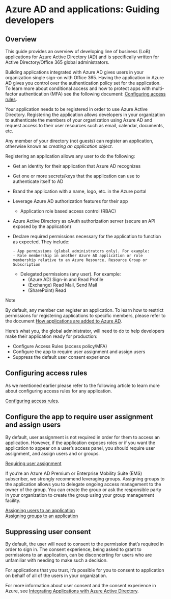 <properties
    pageTitle="Azure AD and Applications: Guiding Developers | Microsoft Azure"
    description="Written for the IT Pro, this article provides guidelines for integrating Azure applications with Active Directory."
    services="active-directory"
    documentationCenter=""
    authors="kgremban"
    manager="stevenpo"
    editor=""/>

<tags
    ms.service="active-directory"
    ms.workload="identity"
    ms.tgt_pltfrm="na"
    ms.devlang="na"
    ms.topic="article"
    ms.date="01/21/2016"
    ms.author="kgremban"/>

# Azure AD and applications: Guiding developers
## Overview
This guide provides an overview of developing line of business (LoB) applications for Azure Active Directory (AD) and is specifically written for Active Directory/Office 365 global administrators.

Building applications integrated with Azure AD gives users in your organization single sign-on with Office 365. Having the application in Azure AD gives you control over the authentication policy set for the application. To learn more about conditional access and how to protect apps with multi-factor authentication (MFA) see the following document: [Configuring access rules](active-directory-conditional-access-azuread-connected-apps.md).

Your application needs to be registered in order to use Azure Active Directory. Registering the application allows developers in your organization to authenticate the members of your organization using Azure AD and request access to their user resources such as email, calendar, documents, etc.

Any member of your directory (not guests) can register an application, otherwise known as *creating an application object*.

Registering an application allows any user to do the following:

* Get an identity for their application that Azure AD recognizes
* Get one or more secrets/keys that the application can use to authenticate itself to AD
* Brand the application with a name, logo, etc. in the Azure portal
* Leverage Azure AD authorization features for their app

  * Application role based access control (RBAC)
* Azure Active Directory as oAuth authorization server (secure an API exposed by the application)

* Declare required permissions necessary for the application to function as expected. They include:

      - App permissions (global administrators only). For example:
      - Role membership in another Azure AD application or role membership relative to an Azure Resource, Resource Group or Subscription
    - Delegated permissions (any user). For example:
      - (Azure AD) Sign-in and Read Profile
      - (Exchange) Read Mail, Send Mail
      - (SharePoint) Read


> [!NOTE]
> By default, any member can register an application. To learn how to restrict permissions for registering applications to specific members, please refer to the document [How applications are added to Azure AD](active-directory-how-applications-are-added.md#who-has-permission-to-add-applications-to-my-azure-ad-instance).
> 
> 
Here’s what you, the global administrator, will need to do to help developers make their application ready for production:

* Configure Access Rules (access policy/MFA)
* Configure the app to require user assignment and assign users
* Suppress the default user consent experience

## Configuring access rules
As we mentioned earlier please refer to the following article to learn more about configuring access rules for any application.

[Configuring access rules](active-directory-conditional-access-azuread-connected-apps.md).

## Configure the app to require user assignment and assign users
By default, user assignment is not required in order for them to access an application. However, if the application exposes roles or if you want the application to appear on a user’s access panel, you should require user assignment, and assign users and or groups.

[Requiring user assignment](active-directory-applications-guiding-developers-requiring-user-assignment.md)

If you’re an Azure AD Premium or Enterprise Mobility Suite (EMS) subscriber, we strongly recommend leveraging groups. Assigning groups to the application allows you to delegate ongoing access management to the owner of the group. You can create the group or ask the responsible party in your organization to create the group using your group management facility.

[Assigning users to an application](active-directory-applications-guiding-developers-assigning-users.md)  
[Assigning groups to an application](active-directory-applications-guiding-developers-assigning-groups.md)

## Suppressing user consent
By default, the user will need to consent to the permission that’s required in order to sign in. The consent experience, being asked to grant to permissions to an application, can be disconcerting for users who are unfamiliar with needing to make such a decision.

For applications that you trust, it’s possible for you to consent to application on behalf of all of the users in your organization.

For more information about user consent and the consent experience in Azure, see [Integrating Applications with Azure Active Directory](active-directory-integrating-applications.md).

